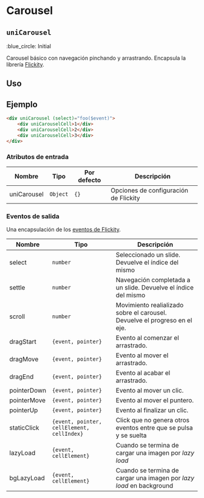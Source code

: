 Carousel
===================
`uniCarousel`
---
:blue_circle: Initial

Carousel básico con navegación pinchando y arrastrando. Encapsula la librería [Flickity](https://flickity.metafizzy.co/).

## Uso

## Ejemplo

```html
<div uniCarousel (select)="foo($event)">
    <div uniCarouselCell>1</div>
    <div uniCarouselCell>2</div>
    <div uniCarouselCell>3</div>
</div>
```

### Atributos de entrada

| Nombre      | Tipo     | Por defecto | Descripción 
| ----------- | -------- | ----------- | -----------
| uniCarousel | `Object` | `{}`        | Opciones de configuración de Flickity

### Eventos de salida

Una encapsulación de los [eventos de Flickity](https://flickity.metafizzy.co/events.html).

| Nombre         | Tipo                                        | Descripción
| -------------- | ------------------------------------------- | -----------
| select         | `number`                                    | Seleccionado un slide. Devuelve el índice del mismo
| settle         | `number`                                    | Navegación completada a un slide. Devuelve el índice del mismo
| scroll         | `number`                                    | Movimiento realializado sobre el carousel. Devuelve el progreso en el eje.
| dragStart      | `{event, pointer}`                          | Evento al comenzar el arrastrado.
| dragMove       | `{event, pointer}`                          | Evento al mover el arrastrado.
| dragEnd        | `{event, pointer}`                          | Evento al acabar el arrastrado.
| pointerDown    | `{event, pointer}`                          | Evento al mover un clic.
| pointerMove    | `{event, pointer}`                          | Evento al mover el puntero.
| pointerUp      | `{event, pointer}`                          | Evento al finalizar un clic.
| staticClick    | `{event, pointer, cellElement, cellIndex}` | Click que no genera otros eventos entre que se pulsa y se suelta
| lazyLoad       | `{event, cellElement}`                      | Cuando se termina de cargar una imagen por *lazy load*
| bgLazyLoad     | `{event, cellElement}`                      | Cuando se termina de cargar una imagen por *lazy load* en background
